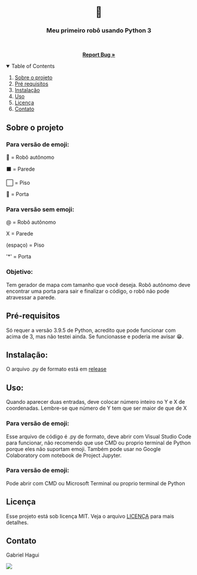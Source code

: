 <h1 align="center">🤖</h1>
<h3 align="center">Meu primeiro robô usando Python 3</h3>

<br />
<p align="center">
  <a href="https://github.com/CrashXBETAX/My_first_robot/issues"><strong>Report Bug »</strong></a>
</p>
<details open="open">
  <summary>Table of Contents</summary>
  <ol>
    <li>
      <a href="#sobre-o-projeto">Sobre o projeto</a>
    </li>
    <li>
      <a href="#pré-requisitos">Pré requisitos</a>
    </li>
    <li><a href="#instalação">Instalação</a></li>
    <li><a href="#uso">Uso</a></li>
    <li><a href="#licença">Licença</a></li>
    <li><a href="#contato">Contato</a></li>
  </ol>
</details>

## Sobre o projeto
### Para versão de emoji:
🤖 = Robô autônomo

⬛ = Parede

⬜ = Piso

🚪 = Porta

### Para versão sem emoji:
@ = Robô autônomo

X = Parede

(espaço) = Piso

'*' = Porta

### Objetivo:

Tem gerador de mapa com tamanho que você deseja. Robô autônomo deve encontrar uma porta para sair e finalizar o código, o robô não pode atravessar a parede. 

## Pré-requisitos
Só requer a versão 3.9.5 de Python, acredito que pode funcionar com acima de 3, mas não testei ainda. Se funcionasse e poderia me avisar 😁.

## Instalação:
O arquivo .py de formato está em [release](https://github.com/CrashXBETAX/My_first_robot/releases)
## Uso:
Quando aparecer duas entradas, deve colocar número inteiro no Y e X de coordenadas. Lembre-se que número de Y tem que ser maior de que de X
### Para versão de emoji: 
Esse arquivo de código é .py de formato, deve abrir com Visual Studio Code para funcionar, não recomendo que use CMD ou proprio terminal de Python porque eles não suportam emoji. Também pode usar no Google Colaboratory com notebook de Project Jupyter. 
### Para versão de emoji:
Pode abrir com CMD ou Microsoft Terminal ou proprio terminal de Python

## Licença
Esse projeto está sob licença MIT. Veja o arquivo [LICENÇA](LICENSE) para mais detalhes.<br>

## Contato
Gabriel Hagui

<a href="mailto:gabrielhagui@live.com" target="_blank"><img src="https://img.shields.io/badge/Microsoft_Outlook-0078D4?style=for-the-badge&logo=microsoft-outlook&logoColor=white" target="_blank"></a>


